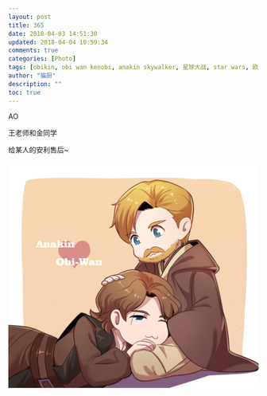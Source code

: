 ```yaml
---
layout: post
title: 365
date: 2018-04-03 14:51:30
updated: 2018-04-04 10:59:34
comments: true
categories: [Photo]
tags: [obikin, obi wan kenobi, anakin skywalker, 星球大战, star wars, 欧比旺, 安纳金, AO]
author: "猫厨"
description: ""
toc: true
---
```


<p>AO</p> 
<p>王老师和金同学</p> 
<p>给某人的安利售后~</p>

![](https://raw.githubusercontent.com/alicewish/meowchain247/master/img_cVZNdzJtQk9JV2ZxTlRqcDN4ZnhYRnF6b0drN2RxVExyRERqaWREenQvOEJSOHB2ZU1MeXdnPT0.jpg)